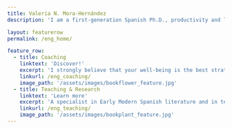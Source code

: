 ```yaml
---
title: Valeria N. Mora-Hernández
description: 'I am a first-generation Spanish Ph.D., productivity and life coach. In my work, I am committed to I support you in the process of developing the skills that will help you succeed in your academic, professional, and/or personal life.'

layout: featurerow
permalink: /eng_home/

feature_row:
  - title: Coaching
    linktext: 'Discover!'
    excerpt: 'I strongly believe that your well-being is the best strategy to successfully achieve your personal and professional goals.' 
    linkurl: /eng_coaching/
    image_path: '/assets/images/bookflower_feature.jpg'
  - title: Teaching & Research
    linktext: 'Learn more'
    excerpt: 'A specialist in Early Modern Spanish literature and in teaching Spanish as a foreign language.'
    linkurl: /eng_teaching/
    image_path: '/assets/images/bookplant_feature.jpg'
---
```

